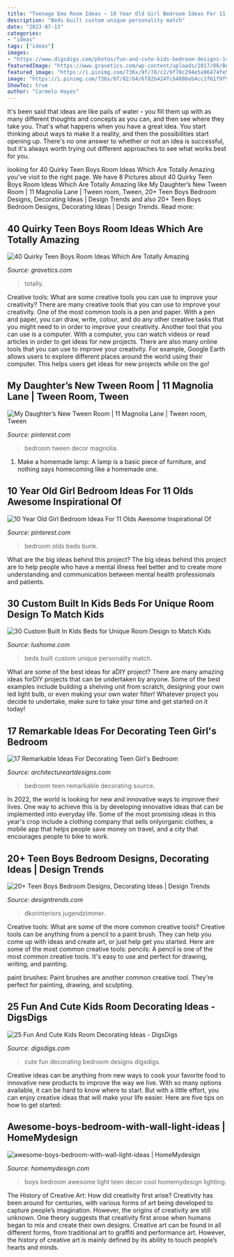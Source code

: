 ```yaml
---
title: "Teenage Emo Room Ideas ~ 10 Year Old Girl Bedroom Ideas For 11 Olds Awesome Inspirational Of"
description: "Beds built custom unique personality match"
date: "2023-07-13"
categories:
- "ideas"
tags: ["ideas"]
images:
- "https://www.digsdigs.com/photos/fun-and-cute-kids-bedroom-designs-14.jpg"
featuredImage: "https://www.gravetics.com/wp-content/uploads/2017/06/Beautiful-Room-Decor-768x512.jpg"
featured_image: "https://i.pinimg.com/736x/9f/78/c2/9f78c294e5a96474fe5dcd8758509730.jpg"
image: "https://i.pinimg.com/736x/6f/82/b4/6f82b424fcb4886eb4cc1f61f9f96c5c.jpg"
ShowToc: true
author: "Carmelo Hayes"
---
```



It's been said that ideas are like pails of water - you fill them up with as many different thoughts and concepts as you can, and then see where they take you. That's what happens when you have a great idea. You start thinking about ways to make it a reality, and then the possibilities start opening up. There's no one answer to whether or not an idea is successful, but it's always worth trying out different approaches to see what works best for you.

	

		
looking for 40 Quirky Teen Boys Room Ideas Which Are Totally Amazing you've visit to the right page. We have 8 Pictures about 40 Quirky Teen Boys Room Ideas Which Are Totally Amazing like My Daughter’s New Tween Room | 11 Magnolia Lane | Tween room, Tween, 20+ Teen Boys Bedroom Designs, Decorating Ideas | Design Trends and also 20+ Teen Boys Bedroom Designs, Decorating Ideas | Design Trends. Read more:
		
    
## 40 Quirky Teen Boys Room Ideas Which Are Totally Amazing

<img loading=lazy src="https://www.gravetics.com/wp-content/uploads/2017/06/Beautiful-Room-Decor-768x512.jpg" onerror="this.onerror=null;this.src='https://tse2.mm.bing.net/th?id=OIP.hoO8qnJnKNAO1FgvybolcQHaE8&amp;pid=15.1';" alt="40 Quirky Teen Boys Room Ideas Which Are Totally Amazing">

_Source: gravetics.com_

>totally. 

	

Creative tools: What are some creative tools you can use to improve your creativity?
There are many creative tools that you can use to improve your creativity. One of the most common tools is a pen and paper. With a pen and paper, you can draw, write, colour, and do any other creative tasks that you might need to in order to improve your creativity. Another tool that you can use is a computer. With a computer, you can watch videos or read articles in order to get ideas for new projects. There are also many online tools that you can use to improve your creativity. For example, Google Earth allows users to explore different places around the world using their computer. This helps users get ideas for new projects while on the go!

    
## My Daughter’s New Tween Room | 11 Magnolia Lane | Tween Room, Tween

<img loading=lazy src="https://i.pinimg.com/736x/9f/78/c2/9f78c294e5a96474fe5dcd8758509730.jpg" onerror="this.onerror=null;this.src='https://tse1.mm.bing.net/th?id=OIP.FRFIvWXGVpQTPgrG4hvR5QHaK9&amp;pid=15.1';" alt="My Daughter’s New Tween Room | 11 Magnolia Lane | Tween room, Tween">

_Source: pinterest.com_

>bedroom tween decor magnolia. 

	

1. Make a homemade lamp: A lamp is a basic piece of furniture, and nothing says homecoming like a homemade one.

    
## 10 Year Old Girl Bedroom Ideas For 11 Olds Awesome Inspirational Of

<img loading=lazy src="https://i.pinimg.com/736x/6f/82/b4/6f82b424fcb4886eb4cc1f61f9f96c5c.jpg" onerror="this.onerror=null;this.src='https://tse2.mm.bing.net/th?id=OIP.jdTyD1tCkzYhI1ByvKaohgHaJ3&amp;pid=15.1';" alt="10 Year Old Girl Bedroom Ideas For 11 Olds Awesome Inspirational Of">

_Source: pinterest.com_

>bedroom olds beds bunk. 

	

What are the big ideas behind this project?
The big ideas behind this project are to help people who have a mental illness feel better and to create more understanding and communication between mental health professionals and patients.

    
## 30 Custom Built In Kids Beds For Unique Room Design To Match Kids

<img loading=lazy src="https://www.lushome.com/wp-content/uploads/2013/11/custome-built-in-kids-beds-daybeds-21.jpg" onerror="this.onerror=null;this.src='https://tse1.mm.bing.net/th?id=OIP.xPo_tdA3mPUIrDEO4_GZeQHaJ3&amp;pid=15.1';" alt="30 Custom Built In Kids Beds for Unique Room Design to Match Kids">

_Source: lushome.com_

>beds built custom unique personality match. 

	

What are some of the best ideas for aDIY project?
There are many amazing ideas forDIY projects that can be undertaken by anyone. Some of the best examples include building a shelving unit from scratch, designing your own led light bulb, or even making your own water filter! Whatever project you decide to undertake, make sure to take your time and get started on it today!

    
## 17 Remarkable Ideas For Decorating Teen Girl&#039;s Bedroom

<img loading=lazy src="https://www.architectureartdesigns.com/wp-content/uploads/2017/01/14-10.jpg" onerror="this.onerror=null;this.src='https://tse1.mm.bing.net/th?id=OIP.QZgVqOV8hCslEKM-8fA-fAHaHa&amp;pid=15.1';" alt="17 Remarkable Ideas For Decorating Teen Girl&#039;s Bedroom">

_Source: architectureartdesigns.com_

>bedroom teen remarkable decorating source. 

	

In 2022, the world is looking for new and innovative ways to improve their lives. One way to achieve this is by developing innovative ideas that can be implemented into everyday life. Some of the most promising ideas in this year's crop include a clothing company that sells onlyorganic clothes, a mobile app that helps people save money on travel, and a city that encourages people to bike to work.

    
## 20+ Teen Boys Bedroom Designs, Decorating Ideas | Design Trends

<img loading=lazy src="https://images.designtrends.com/wp-content/uploads/2016/03/24062848/Sassy-Teen-Bedroom-Ideas.jpeg" onerror="this.onerror=null;this.src='https://tse3.mm.bing.net/th?id=OIP.yN1_WZCnSw8_8RdyOAQSBgHaLH&amp;pid=15.1';" alt="20+ Teen Boys Bedroom Designs, Decorating Ideas | Design Trends">

_Source: designtrends.com_

>dkorinteriors jugendzimmer. 

	

Creative tools: What are some of the more common creative tools?
Creative tools can be anything from a pencil to a paint brush. They can help you come up with ideas and create art, or just help get you started. Here are some of the most common creative tools:
pencils: A pencil is one of the most common creative tools. It's easy to use and perfect for drawing, writing, and painting.

paint brushes: Paint brushes are another common creative tool. They're perfect for painting, drawing, and sculpting.

    
## 25 Fun And Cute Kids Room Decorating Ideas - DigsDigs

<img loading=lazy src="https://www.digsdigs.com/photos/fun-and-cute-kids-bedroom-designs-14.jpg" onerror="this.onerror=null;this.src='https://tse4.mm.bing.net/th?id=OIP.WsRv-lLDdwN-FuLoIqRSgQHaJ4&amp;pid=15.1';" alt="25 Fun And Cute Kids Room Decorating Ideas - DigsDigs">

_Source: digsdigs.com_

>cute fun decorating bedroom designs digsdigs. 

	

Creative ideas can be anything from new ways to cook your favorite food to innovative new products to improve the way we live. With so many options available, it can be hard to know where to start. But with a little effort, you can enjoy creative ideas that will make your life easier. Here are five tips on how to get started: 

    
## Awesome-boys-bedroom-with-wall-light-ideas | HomeMydesign

<img loading=lazy src="https://homemydesign.com/wp-content/uploads/2020/01/awesome-boys-bedroom-with-wall-light-ideas.jpg" onerror="this.onerror=null;this.src='https://tse2.mm.bing.net/th?id=OIP.RMffWo3igqsgwZ_EKwy7aAHaJ4&amp;pid=15.1';" alt="awesome-boys-bedroom-with-wall-light-ideas | HomeMydesign">

_Source: homemydesign.com_

>boys bedroom awesome light teen decor cool homemydesign lighting. 

	

The History of Creative Art: How did creativity first arise?
Creativity has been around for centuries, with various forms of art being developed to capture people’s imagination. However, the origins of creativity are still unknown. One theory suggests that creativity first arose when humans began to mix and create their own designs. Creative art can be found in all different forms, from traditional art to graffiti and performance art. However, the history of creative art is mainly defined by its ability to touch people’s hearts and minds.

